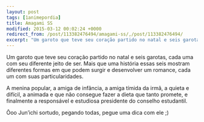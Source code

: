 ```yaml
---
layout: post
tags: [1animepordia]
title: Amagami SS
modified: 2015-03-12 00:02:24 +0000
redirect_from: /post/113382476494/amagami-ss/,/post/113382476494/
excerpt: "Um garoto que teve seu coração partido no natal e seis garotas, cada uma com seu diferente jeito de ser..."
---
```


Um garoto que teve seu coração partido no natal e seis garotas, cada uma
com seu diferente jeito de ser. Mais que uma história essas seis mostram
diferentes formas em que podem surgir e desenvolver um romance, cada um
com suas particularidades.

A menina popular, a amiga de infância, a amiga tímida da irmã, a quieta
e difícil, a animada e que não consegue fazer a dieta que tanto promete,
e finalmente a responsável e estudiosa presidente do conselho
estudantil.

Ôoo Jun’ichi sortudo, pegando todas, pegue uma dica com ele ;)

